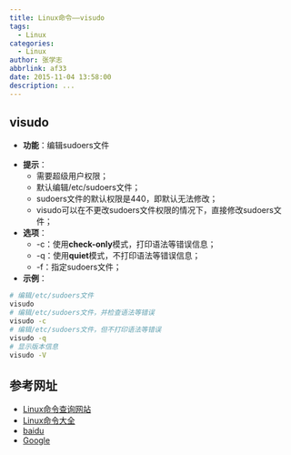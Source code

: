 ```yaml
---
title: Linux命令——visudo
tags:
  - Linux
categories:
  - Linux
author: 张学志
abbrlink: af33
date: 2015-11-04 13:58:00
description: ...
---
```





## visudo
* **功能**：编辑sudoers文件
<!-- more -->
* **提示**：
	* 需要超级用户权限；
	* 默认编辑/etc/sudoers文件；
	* sudoers文件的默认权限是440，即默认无法修改；
	* visudo可以在不更改sudoers文件权限的情况下，直接修改sudoers文件；
* **选项**： 
	* -c：使用**check-only**模式，打印语法等错误信息；
	* -q：使用**quiet**模式，不打印语法等错误信息；
	* -f：指定sudoers文件；
* **示例**：
```bash
# 编辑/etc/sudoers文件
visudo
# 编辑/etc/sudoers文件，并检查语法等错误
visudo -c
# 编辑/etc/sudoers文件，但不打印语法等错误
visudo -q
# 显示版本信息
visudo -V
```



## 参考网址
* [Linux命令查询网站](http://www.lx138.com/)
* [Linux命令大全](http://man.linuxde.net/)
* [baidu](http://baidu.com/)
* [Google](http://google.com.hk)

